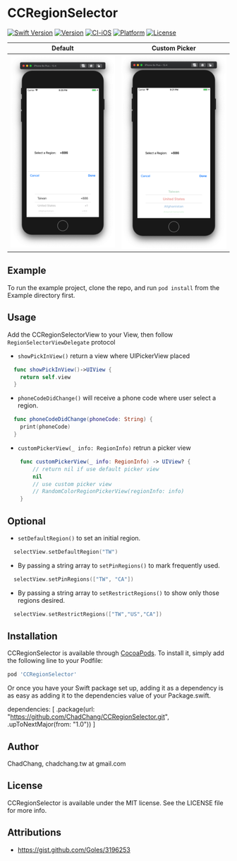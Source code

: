 # CCRegionSelector
[![Swift Version](https://img.shields.io/badge/swift-5.0-orange.svg)]()
[![Version](https://img.shields.io/cocoapods/v/CCRegionSelector.svg?style=flat)](https://cocoapods.org/pods/CCRegionSelector)
[![CI-iOS](https://github.com/ChadChang/CCRegionSelector/actions/workflows/CI-iOS.yml/badge.svg)](https://github.com/ChadChang/CCRegionSelector/actions/workflows/CI-iOS.yml)
[![Platform](https://img.shields.io/badge/Platform-iOS-00BCD4.svg)](https://cocoapods.org/pods/CCRegionSelector)
[![License](https://img.shields.io/github/license/ChadChang/CCRegionSelector)](https://cocoapods.org/pods/CCRegionSelector)

| Default | Custom Picker|
|---|---|
| ![DEMO](https://github.com/ChadChang/CCRegionSelector/raw/master/Screenshot/demo.png)  |  ![Custom picker](https://github.com/ChadChang/CCRegionSelector/raw/master/Screenshot/custom_picker.png) |

## Example

To run the example project, clone the repo, and run `pod install` from the Example directory first.

## Usage

Add the CCRegionSelectorView to your View, then follow `RegionSelectorViewDelegate` protocol

* `showPickInView()` return a view where UIPickerView placed

``` swift
  func showPickInView()->UIView {
    return self.view
  }

```

* `phoneCodeDidChange()` will receive a phone code where user select a region.

``` swift
  func phoneCodeDidChange(phoneCode: String) {
    print(phoneCode)
  }
```

* `customPickerView(_ info: RegionInfo)` retrun a picker view

``` swift
    func customPickerView(_ info: RegionInfo) -> UIView? {
        // return nil if use default picker view
        nil
        // use custom picker view
        // RandomColorRegionPickerView(regionInfo: info)
    }
```

## Optional

* `setDefaultRegion()` to set an initial region.

``` swift
  selectView.setDefaultRegion("TW")
```
* By passing a string array to `setPinRegions()` to mark frequently used.

``` swift
  selectView.setPinRegions(["TW", "CA"])
```
* By passing a string array to `setRestrictRegions()` to show only those regions desired.

``` swift
  selectView.setRestrictRegions(["TW","US","CA"])
```

## Installation

CCRegionSelector is available through [CocoaPods](https://cocoapods.org). To install
it, simply add the following line to your Podfile:

```ruby
pod 'CCRegionSelector'
```

Or once you have your Swift package set up, adding it as a dependency is as easy as adding it to the dependencies value of your Package.swift.

dependencies: [
    .package(url: "https://github.com/ChadChang/CCRegionSelector.git", .upToNextMajor(from: "1.0"))
]

## Author

ChadChang, chadchang.tw at gmail.com

## License

CCRegionSelector is available under the MIT license. See the LICENSE file for more info.

## Attributions

* https://gist.github.com/Goles/3196253

